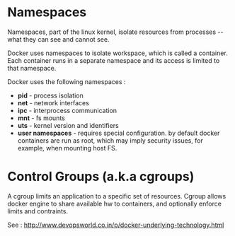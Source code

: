 # Namespaces

Namespaces, part of the linux kernel, isolate resources from processes -- what they can see and cannot see.

Docker uses namespaces to isolate workspace, which is called a container. Each container runs in a separate namespace and its access is limited to that namespace.

Docker uses the following namespaces :
- **pid** - process isolation
- **net** - network interfaces
- **ipc** - interprocess communication
- **mnt** - fs mounts
- **uts** - kernel version and identifiers
- **user namespaces** - requires special configuration. by default docker containers are run as root, which may imply security issues, for example, when mounting host FS.

# Control Groups (a.k.a cgroups)

A cgroup limits an application to a specific set of resources. Cgroup allows docker engine to share available hw to containers, and optionally enforce limits and contraints. 

See : http://www.devopsworld.co.in/p/docker-underlying-technology.html
